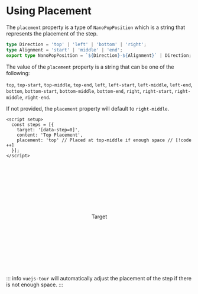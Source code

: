 # Using Placement
The `placement` property is a type of `NanoPopPosition` which is a string that represents the placement of the step.

```typescript
type Direction = 'top' | 'left' | 'bottom' | 'right';
type Alignment = 'start' | 'middle' | 'end';
export type NanoPopPosition = `${Direction}-${Alignment}` | Direction;
```
The value of the `placement` property is a string that can be one of the following:

`top`, `top-start`, `top-middle`, `top-end`, `left`, `left-start`, `left-middle`, `left-end`, `bottom`, `bottom-start`, `bottom-middle`, `bottom-end`, `right`, `right-start`, `right-middle`, `right-end`.

If not provided, the `placement` property will default to `right-middle`.

```vue
<script setup>
  const steps = [{
    target: '[data-step=0]',
    content: 'Top Placement',
    placement: 'top' // Placed at top-middle if enough space // [!code ++]
  }];
</script>
```

<style>
    .custom-block.example {
        display: flex;
        justify-content: center;
        align-items: center;

        padding: 1rem;
        height: 16rem;
        background-color: var(--vp-c-bg-alt);
        text-align: center;
    }
</style>

<script setup>
import VTour from '../../src/components/VTour.vue';
import "../../src/style/style.scss";

const steps = [{ target: '[data-step="0"]', content: 'Placement: top', placement: 'top' }
,{ target: '[data-step="0"]', content: 'Placement: right (default)'}
,{ target: '[data-step="0"]', content: 'Placement: bottom', placement: 'bottom' }
,{ target: '[data-step="0"]', content: 'Placement: left', placement: 'left' }];
</script>

<VTour :steps="steps" autoStart saveToLocalStorage='never' noScroll />

<div class="custom-block example">
    <p data-step="0">Target</p>
</div>

::: info
`vuejs-tour` will automatically adjust the placement of the step if there is not enough space.
:::